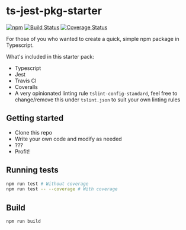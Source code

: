 # ts-jest-pkg-starter
[![npm](https://img.shields.io/npm/v/ts-jest-pkg-starter.svg)](https://www.npmjs.com/package/ts-jest-pkg-starter)
[![Build Status](https://travis-ci.com/briwa/ts-jest-pkg-starter.svg?branch=master)](https://travis-ci.com/briwa/ts-jest-pkg-starter)
[![Coverage Status](https://coveralls.io/repos/github/briwa/ts-jest-pkg-starter/badge.svg?branch=master)](https://coveralls.io/github/briwa/ts-jest-pkg-starter?branch=master)


For those of you who wanted to create a quick, simple npm package in Typescript.

What's included in this starter pack:
- Typescript
- Jest
- Travis CI
- Coveralls
- A very opinionated linting rule `tslint-config-standard`, feel free to change/remove this under `tslint.json` to suit your own linting rules

## Getting started
- Clone this repo
- Write your own code and modify as needed
- ???
- Profit!

## Running tests
```bash
npm run test # Without coverage
npm run test -- --coverage # With coverage
```

## Build
```bash
npm run build
```